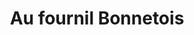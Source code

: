 ---
title: "Au fournil Bonnetois"
url: /saint-bonnet-de-joux/au-fournil-bonnetois/
shop: Bäckerei
---